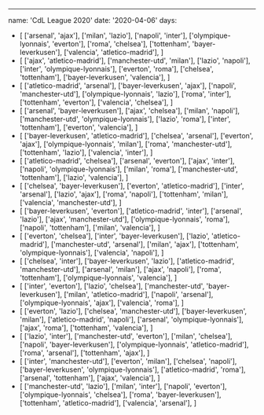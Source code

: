 ---
name: 'CdL League 2020'
date: '2020-04-06'
days:
  - [
      ['arsenal', 'ajax'],
      ['milan', 'lazio'],
      ['napoli', 'inter'],
      ['olympique-lyonnais', 'everton'],
      ['roma', 'chelsea'],
      ['tottenham', 'bayer-leverkusen'],
      ['valencia', 'atletico-madrid'],
    ]
  - [
      ['ajax', 'atletico-madrid'],
      ['manchester-utd', 'milan'],
      ['lazio', 'napoli'],
      ['inter', 'olympique-lyonnais'],
      ['everton', 'roma'],
      ['chelsea', 'tottenham'],
      ['bayer-leverkusen', 'valencia'],
    ]
  - [
      ['atletico-madrid', 'arsenal'],
      ['bayer-leverkusen', 'ajax'],
      ['napoli', 'manchester-utd'],
      ['olympique-lyonnais', 'lazio'],
      ['roma', 'inter'],
      ['tottenham', 'everton'],
      ['valencia', 'chelsea'],
    ]
  - [
      ['arsenal', 'bayer-leverkusen'],
      ['ajax', 'chelsea'],
      ['milan', 'napoli'],
      ['manchester-utd', 'olympique-lyonnais'],
      ['lazio', 'roma'],
      ['inter', 'tottenham'],
      ['everton', 'valencia'],
    ]
  - [
      ['bayer-leverkusen', 'atletico-madrid'],
      ['chelsea', 'arsenal'],
      ['everton', 'ajax'],
      ['olympique-lyonnais', 'milan'],
      ['roma', 'manchester-utd'],
      ['tottenham', 'lazio'],
      ['valencia', 'inter'],
    ]
  - [
      ['atletico-madrid', 'chelsea'],
      ['arsenal', 'everton'],
      ['ajax', 'inter'],
      ['napoli', 'olympique-lyonnais'],
      ['milan', 'roma'],
      ['manchester-utd', 'tottenham'],
      ['lazio', 'valencia'],
    ]
  - [
      ['chelsea', 'bayer-leverkusen'],
      ['everton', 'atletico-madrid'],
      ['inter', 'arsenal'],
      ['lazio', 'ajax'],
      ['roma', 'napoli'],
      ['tottenham', 'milan'],
      ['valencia', 'manchester-utd'],
    ]
  - [
      ['bayer-leverkusen', 'everton'],
      ['atletico-madrid', 'inter'],
      ['arsenal', 'lazio'],
      ['ajax', 'manchester-utd'],
      ['olympique-lyonnais', 'roma'],
      ['napoli', 'tottenham'],
      ['milan', 'valencia'],
    ]
  - [
      ['everton', 'chelsea'],
      ['inter', 'bayer-leverkusen'],
      ['lazio', 'atletico-madrid'],
      ['manchester-utd', 'arsenal'],
      ['milan', 'ajax'],
      ['tottenham', 'olympique-lyonnais'],
      ['valencia', 'napoli'],
    ]
  - [
      ['chelsea', 'inter'],
      ['bayer-leverkusen', 'lazio'],
      ['atletico-madrid', 'manchester-utd'],
      ['arsenal', 'milan'],
      ['ajax', 'napoli'],
      ['roma', 'tottenham'],
      ['olympique-lyonnais', 'valencia'],
    ]
  - [
      ['inter', 'everton'],
      ['lazio', 'chelsea'],
      ['manchester-utd', 'bayer-leverkusen'],
      ['milan', 'atletico-madrid'],
      ['napoli', 'arsenal'],
      ['olympique-lyonnais', 'ajax'],
      ['valencia', 'roma'],
    ]
  - [
      ['everton', 'lazio'],
      ['chelsea', 'manchester-utd'],
      ['bayer-leverkusen', 'milan'],
      ['atletico-madrid', 'napoli'],
      ['arsenal', 'olympique-lyonnais'],
      ['ajax', 'roma'],
      ['tottenham', 'valencia'],
    ]
  - [
      ['lazio', 'inter'],
      ['manchester-utd', 'everton'],
      ['milan', 'chelsea'],
      ['napoli', 'bayer-leverkusen'],
      ['olympique-lyonnais', 'atletico-madrid'],
      ['roma', 'arsenal'],
      ['tottenham', 'ajax'],
    ]
  - [
      ['inter', 'manchester-utd'],
      ['everton', 'milan'],
      ['chelsea', 'napoli'],
      ['bayer-leverkusen', 'olympique-lyonnais'],
      ['atletico-madrid', 'roma'],
      ['arsenal', 'tottenham'],
      ['ajax', 'valencia'],
    ]
  - [
      ['manchester-utd', 'lazio'],
      ['milan', 'inter'],
      ['napoli', 'everton'],
      ['olympique-lyonnais', 'chelsea'],
      ['roma', 'bayer-leverkusen'],
      ['tottenham', 'atletico-madrid'],
      ['valencia', 'arsenal'],
    ]
